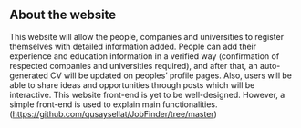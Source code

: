 ## About the website

This website will allow the people, companies and universities to register themselves with detailed information added. People can add their experience and education information in a verified way (confirmation of respected companies and universities required), and after that, an auto-generated CV will be updated on peoples’ profile pages. Also, users will be able to share ideas and opportunities through posts which will be interactive.
This website front-end is yet to be well-designed. However, a simple front-end is used to explain main functionalities.
(https://github.com/qusaysellat/JobFinder/tree/master)
